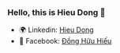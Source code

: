 ### Hello, this is Hieu Dong 👋

- 🌍 Linkedin: [Hieu Dong](https://www.linkedin.com/in/stewiedong/)
- 🤟 Facebook: [Đồng Hữu Hiếu](https://www.facebook.com/stewie1520)
<!--
**stewie1520/stewie1520** is a ✨ _special_ ✨ repository because its `README.md` (this file) appears on your GitHub profile.

Here are some ideas to get you started:

- 🔭 I’m currently working on ...
- 🌱 I’m currently learning ...
- 👯 I’m looking to collaborate on ...
- 🤔 I’m looking for help with ...
- 💬 Ask me about ...
- 📫 How to reach me: ...
- 😄 Pronouns: ...
- ⚡ Fun fact: ...
-->
